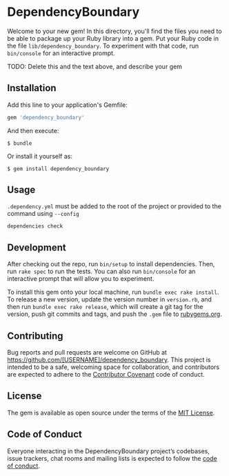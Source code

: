 # DependencyBoundary

Welcome to your new gem! In this directory, you'll find the files you need to be able to package up your Ruby library into a gem. Put your Ruby code in the file `lib/dependency_boundary`. To experiment with that code, run `bin/console` for an interactive prompt.

TODO: Delete this and the text above, and describe your gem

## Installation

Add this line to your application's Gemfile:

```ruby
gem 'dependency_boundary'
```

And then execute:

    $ bundle

Or install it yourself as:

    $ gem install dependency_boundary

## Usage

`.dependency.yml` must be added to the root of the project or provided to the command using `--config`
```
dependencies check
```
## Development

After checking out the repo, run `bin/setup` to install dependencies. Then, run `rake spec` to run the tests. You can also run `bin/console` for an interactive prompt that will allow you to experiment.

To install this gem onto your local machine, run `bundle exec rake install`. To release a new version, update the version number in `version.rb`, and then run `bundle exec rake release`, which will create a git tag for the version, push git commits and tags, and push the `.gem` file to [rubygems.org](https://rubygems.org).

## Contributing

Bug reports and pull requests are welcome on GitHub at https://github.com/[USERNAME]/dependency_boundary. This project is intended to be a safe, welcoming space for collaboration, and contributors are expected to adhere to the [Contributor Covenant](http://contributor-covenant.org) code of conduct.

## License

The gem is available as open source under the terms of the [MIT License](https://opensource.org/licenses/MIT).

## Code of Conduct

Everyone interacting in the DependencyBoundary project’s codebases, issue trackers, chat rooms and mailing lists is expected to follow the [code of conduct](https://github.com/[USERNAME]/dependency_boundary/blob/master/CODE_OF_CONDUCT.md).
